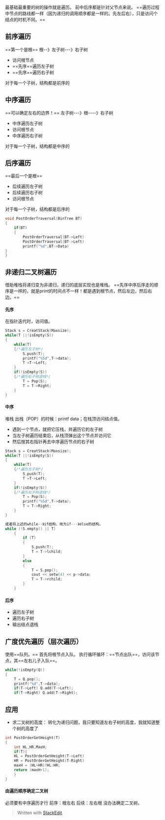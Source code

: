 最基础最重要的树的操作就是遍历。
前中后序都是针对父节点来说。
==遍历过程中节点的路线都一样（因为递归的调用顺序都是一样的。先左后右），只是访问个结点的时机不同。==
## 前序遍历
==第一个是根==
根--》左子树---》右子树
- 访问根节点
- ==先序==遍历左子树
- ==先序==遍历右子树

对于每一个子树，结构都是前序的
## 中序遍历
==可以确定左右的边界！==
左子树---》根----》右子树
- 中序遍历左子树
- 访问根节点
- 中序遍历右子树

对于每一个子树，结构都是中序的
## 后序遍历
==最后一个是根==
- 后续遍历左子树
- 后续遍历右子树
- 访问根节点

对于每一个子树，结构都是后序的
```c
void PostOrderTraversal(BinTree BT)
{
	if(BT)
	{
		PostOrderTraversal(BT->Left)
		PostOrderTraversal(BT->Left)
		printf("%d",BT->Data)
}
}
```
## 非递归二叉树遍历
借助堆栈将递归变为非递归，递归的底层实现也是堆栈。
==先序中序后序走的顺序是一样的，就是print的时间点不一样！都是遇到根节点，然后左边，然后右边。==
#### 先序
在指针迭代时，访问值。
```c
Stack s = CreatStack(Maxsize);
while(T ||!isEmpty(S))
{
	while(T)
	{/*遍历左子树*/
		S.push(T);
		printf("%5d",T->data);
		T =T->Left;
	}
	if(!isEmpty(S))
	{/*遍历右子树退栈*/
		T = Pop(S);
		T = T->Right;
	}
}
```
#### 中序
堆栈
出栈（POP）的时候：printf data；在栈顶访问结点值。
- 遇到一个节点，就把它压栈，并遍历它的左子树
- 当左子树遍历结束后，从栈顶弹出这个节点并访问它
- 然后按其右指针再去中序遍历节点的右子树
```c
Stack s = CreatStack(Maxsize);
while(T ||!isEmpty(S))
{
	while(T)
	{/*遍历左子树*/
		S.push(T);
		T =T->Left;
	}
	if(!isEmpty(S))
	{/*遍历右子树退栈*/
		T = Pop(S);
		printf("%5d",T->data);
		T = T->Right;
	}
}

或者将上述的while--》if结构，改为if---》else的结构。
while (!S.empty() || T)
	{
		if (T)
		{
			S.push(T);
			T = T->lchild;
		}
		else
		{
			T = S.pop();
			cout << setw(4) << p->data;
			T = T->rchild;
		}
	}

```
#### 后序
- 遍历左子树
- 遍历右子树
- 输出结点退栈

## 广度优先遍历（层次遍历）
使用==队列。==
首先将根节点入队。
执行循环循环：==节点出队==，访问该节点，其==左右儿子入队==。
```C
while(!isEmpty(Q))
{
	T = Q.pop();
	printf("%d",T->data);
	if(T->Left) Q.add(T->Left);
	if(T->Right) Q.add(T->Right);
```
## 应用
- 求二叉树的高度：
转化为递归问题，我只要知道左右子树的高度，我就知道整个树的高度了
```c
int PostOrderGetHeight(T)
{
	int HL,HR,MaxH;
	if(T){
	HL = PostOrderGetHeight(T->Left)
	HR = PostOrderGetHeight(T-Right)
	maxH = (HL>HR)?HL:HR;
	return (maxH+1);
	}
}
```
#### 由遍历顺序确定二叉树
必须要有中序遍历才行
前序：根左右
后续：左右根
没办法确定二叉树。
> Written with [StackEdit](https://stackedit.io/).
<!--stackedit_data:
eyJoaXN0b3J5IjpbLTE1NDAyOTQ5MjddfQ==
-->